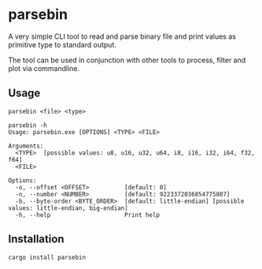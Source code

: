 # parsebin

A very simple CLI tool to read and parse binary file and print values as primitive type to standard output.

The tool can be used in conjunction with other tools to process, filter and plot via commandline.

## Usage

```shell
parsebin <file> <type>
```

```shell
parsebin -h
Usage: parsebin.exe [OPTIONS] <TYPE> <FILE>

Arguments:
  <TYPE>  [possible values: u8, u16, u32, u64, i8, i16, i32, i64, f32, f64]
  <FILE>

Options:
  -o, --offset <OFFSET>          [default: 0]
  -n, --number <NUMBER>          [default: 9223372036854775807]
  -b, --byte-order <BYTE_ORDER>  [default: little-endian] [possible values: little-endian, big-endian]
  -h, --help                     Print help
```

## Installation

```shell
cargo install parsebin
```
